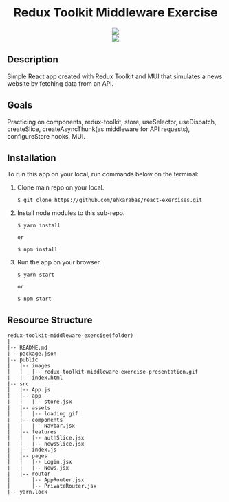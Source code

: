 <div align=center>
	<h1>Redux Toolkit Middleware Exercise</h1>
</div>

<div align="center">
	<a href="https://redux-toolkit-middleware-ex-ehkarabas.netlify.app/">
		<img src="https://img.shields.io/badge/live-%23.svg?&style=for-the-badge&logo=www&logoColor=white%22&color=black">
	</a>
	<br>
	<img src="./public/images/redux-toolkit-middleware-exercise-presentation.gif"/>
</div>

## Description

Simple React app created with Redux Toolkit and MUI that simulates a news website by fetching data from an API.

## Goals

Practicing on components, redux-toolkit, store, useSelector, useDispatch, createSlice, createAsyncThunk(as middleware for API requests), configureStore hooks, MUI.

## Installation

To run this app on your local, run commands below on the terminal:

1. Clone main repo on your local.
    ```shell
    $ git clone https://github.com/ehkarabas/react-exercises.git
    ```

2. Install node modules to this sub-repo.
    ```shell
    $ yarn install
    
    or

    $ npm install
    ```

3. Run the app on your browser.
    ```shell
    $ yarn start
    
    or

    $ npm start
    ```

## Resource Structure 

```
redux-toolkit-middleware-exercise(folder)
|
|-- README.md
|-- package.json
|-- public
|   |-- images
|   |   |-- redux-toolkit-middleware-exercise-presentation.gif
|   |-- index.html
|-- src
|   |-- App.js
|   |-- app
|   |   |-- store.jsx
|   |-- assets
|   |   |-- loading.gif
|   |-- components
|   |   |-- Navbar.jsx
|   |-- features
|   |   |-- authSlice.jsx
|   |   |-- newsSlice.jsx
|   |-- index.js
|   |-- pages
|   |   |-- Login.jsx
|   |   |-- News.jsx
|   |-- router
|       |-- AppRouter.jsx
|       |-- PrivateRouter.jsx
|-- yarn.lock
```


